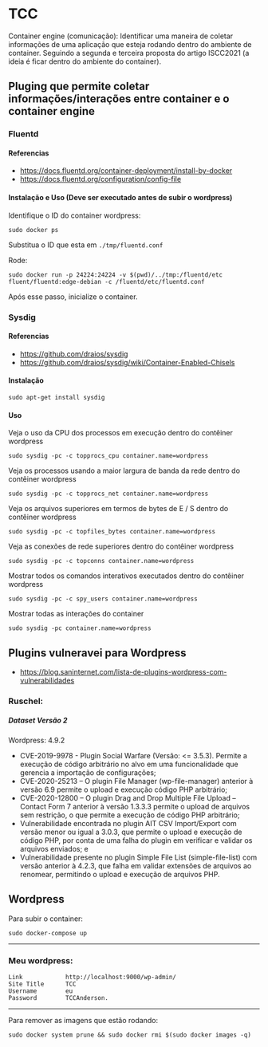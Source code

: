 # TCC

Container engine (comunicação): Identificar uma maneira de coletar informações de uma aplicação que esteja rodando dentro do 
ambiente de container. Seguindo a segunda e terceira proposta do artigo ISCC2021 (a ideia é ficar dentro do ambiente do container). 

## Pluging que permite coletar informações/interações entre container e o container engine

### Fluentd 

#### Referencias

* https://docs.fluentd.org/container-deployment/install-by-docker
* https://docs.fluentd.org/configuration/config-file

#### Instalação e Uso (Deve ser executado antes de subir o wordpress)

Identifique o ID do container wordpress:

    sudo docker ps

Substitua o ID que esta em `./tmp/fluentd.conf`

Rode:

    sudo docker run -p 24224:24224 -v $(pwd)/../tmp:/fluentd/etc fluent/fluentd:edge-debian -c /fluentd/etc/fluentd.conf

Após esse passo, inicialize o container.

### Sysdig

#### Referencias

* https://github.com/draios/sysdig
* https://github.com/draios/sysdig/wiki/Container-Enabled-Chisels

#### Instalação

    sudo apt-get install sysdig

#### Uso

Veja o uso da CPU dos processos em execução dentro do contêiner wordpress

    sudo sysdig -pc -c topprocs_cpu container.name=wordpress

Veja os processos usando a maior largura de banda da rede dentro do contêiner wordpress

    sudo sysdig -pc -c topprocs_net container.name=wordpress

Veja os arquivos superiores em termos de bytes de E / S dentro do contêiner wordpress

    sudo sysdig -pc -c topfiles_bytes container.name=wordpress

Veja as conexões de rede superiores dentro do contêiner wordpress

    sudo sysdig -pc -c topconns container.name=wordpress

Mostrar todos os comandos interativos executados dentro do contêiner wordpress

    sudo sysdig -pc -c spy_users container.name=wordpress

Mostrar todas as interações do container

    sudo sysdig -pc container.name=wordpress

## Plugins vulneravei para Wordpress

* https://blog.saninternet.com/lista-de-plugins-wordpress-com-vulnerabilidades

### Ruschel:

##### Dataset Versão 2

Wordpress: 4.9.2 

* CVE-2019-9978 - Plugin Social Warfare (Versão: <= 3.5.3). Permite a execução de código arbitrário no alvo em uma funcionalidade que gerencia a importação de configurações;
* CVE-2020-25213 – O plugin File Manager (wp-file-manager) anterior à versão 6.9 permite o upload e execução código PHP arbitrário;
* CVE-2020-12800 – O plugin Drag and Drop Multiple File Upload – Contact Form 7 anterior à versão 1.3.3.3 permite o upload de arquivos sem restrição, o que permite a execução de código PHP arbitrário;
* Vulnerabilidade encontrada no plugin AIT CSV Import/Export com versão menor ou igual a 3.0.3, que permite o upload e execução de código PHP, por conta de uma falha do plugin em verificar e validar os arquivos enviados; e
* Vulnerabilidade presente no plugin Simple File List (simple-file-list) com versão anterior à 4.2.3, que falha em validar extensões de arquivos ao renomear, permitindo o upload e execução de arquivos PHP.

## Wordpress

Para subir o container:

    sudo docker-compose up

------------------------------------------------------

### Meu wordpress:

    Link            http://localhost:9000/wp-admin/
    Site Title      TCC
    Username        eu
    Password        TCCAnderson.

------------------------------------------------------

Para remover as imagens que estão rodando:

    sudo docker system prune && sudo docker rmi $(sudo docker images -q)
    